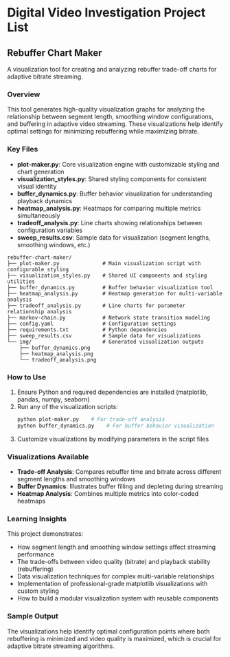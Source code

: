 # Digital Video Investigation Project List


## Rebuffer Chart Maker

A visualization tool for creating and analyzing rebuffer trade-off charts for adaptive bitrate streaming.

### Overview

This tool generates high-quality visualization graphs for analyzing the relationship between segment length, smoothing window configurations, and buffering in adaptive video streaming. These visualizations help identify optimal settings for minimizing rebuffering while maximizing bitrate.

### Key Files

- **plot-maker.py**: Core visualization engine with customizable styling and chart generation
- **visualization_styles.py**: Shared styling components for consistent visual identity
- **buffer_dynamics.py**: Buffer behavior visualization for understanding playback dynamics
- **heatmap_analysis.py**: Heatmaps for comparing multiple metrics simultaneously
- **tradeoff_analysis.py**: Line charts showing relationships between configuration variables
- **sweep_results.csv**: Sample data for visualization (segment lengths, smoothing windows, etc.)

```text
rebuffer-chart-maker/
├── plot-maker.py              # Main visualization script with configurable styling
├── visualization_styles.py    # Shared UI components and styling utilities
├── buffer_dynamics.py         # Buffer behavior visualization tool
├── heatmap_analysis.py        # Heatmap generation for multi-variable analysis
├── tradeoff_analysis.py       # Line charts for parameter relationship analysis
├── markov-chain.py            # Network state transition modeling
├── config.yaml                # Configuration settings
├── requirements.txt           # Python dependencies
├── sweep_results.csv          # Sample data for visualizations
└── img/                       # Generated visualization outputs
    ├── buffer_dynamics.png
    ├── heatmap_analysis.png
    └── tradeoff_analysis.png
```

### How to Use

1. Ensure Python and required dependencies are installed (matplotlib, pandas, numpy, seaborn)
2. Run any of the visualization scripts:
   ```bash
   python plot-maker.py    # For trade-off analysis
   python buffer_dynamics.py    # For buffer behavior visualization
   ```
3. Customize visualizations by modifying parameters in the script files

### Visualizations Available

- **Trade-off Analysis**: Compares rebuffer time and bitrate across different segment lengths and smoothing windows
- **Buffer Dynamics**: Illustrates buffer filling and depleting during streaming
- **Heatmap Analysis**: Combines multiple metrics into color-coded heatmaps

### Learning Insights

This project demonstrates:
- How segment length and smoothing window settings affect streaming performance
- The trade-offs between video quality (bitrate) and playback stability (rebuffering)
- Data visualization techniques for complex multi-variable relationships
- Implementation of professional-grade matplotlib visualizations with custom styling
- How to build a modular visualization system with reusable components

### Sample Output

The visualizations help identify optimal configuration points where both rebuffering is minimized and video quality is maximized, which is crucial for adaptive bitrate streaming algorithms.
